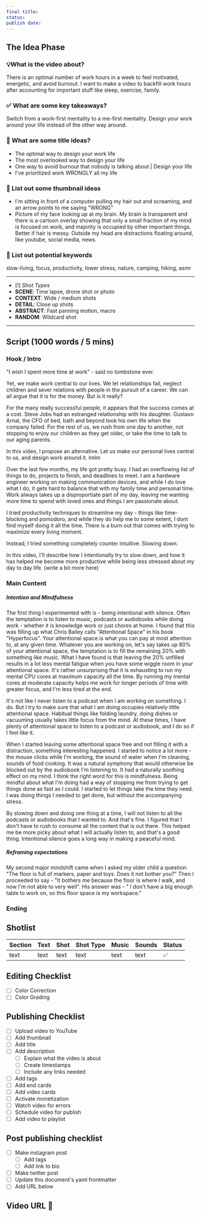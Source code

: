 ```yaml
---
final title: 
status: 
publish date:
---
```


## The Idea Phase

### 💡What is the video about?
There is an optimal number of work hours in a week to feel motivated, energetic, and avoid burnout. I want to make a video to backfill work hours after accounting for important stuff like sleep, exercise, family.

### ✅ What are some key takeaways?
Switch from a work-first mentality to a me-first mentality. Design your work around your life instead of the other way around.

### 👾 What are some title ideas?
- The optimal way to design your work life
- The most overlooked way to design your life
- One way to avoid burnout that nobody is talking about | Design your life
- I've prioritized work WRONGLY all my life

### 🎇 List out some thumbnail ideas
- I'm sitting in front of a computer pulling my hair out and screaming, and an arrow points to me saying "WRONG"
- Picture of my face looking up at my brain. My brain is transparent and there is a cartoon overlay showing that only a small fraction of my mind is focused on work, and majority is occupied by other important things. Better if hair is messy. Outside my head are distractions floating around, like youtube, social media, news.

### 🔑 List out potential keywords
slow-living, focus, productivity, lower stress, nature, camping, hiking, asmr

---
- [!] *Shot Types*
- **SCENE**: Time lapse, drone shot or photo 
- **CONTEXT**: Wide / medium shots
- **DETAIL**: Close up shots
- **ABSTRACT**: Fast panning motion, macro
- **RANDOM**: Wildcard shot
---
## Script (1000 words / 5 mins)

### Hook / Intro

"I wish I spent more time at work" - said no tombstone ever.

Yet, we make work central to our lives. We let relationships fail, neglect children and sever relations with people in the pursuit of a career. We can all argue that it is for the money. But is it really?

For the many really successful people, it appears that the success comes at a cost. Steve Jobs had an estranged relationship with his daughter. Gustavo Arnal, the CFO of bed, bath and beyond took his own life when the company failed. For the rest of us, we rush from one day to another, not stopping to enjoy our children as they get older, or take the time to talk to our aging parents.

In this video, I propose an alternative. Let us make our personal lives central to us, and design work around it. lmlm



Over the last few months, my life got pretty busy. I had an overflowing list of things to do, projects to finish, and deadlines to meet. I am a hardware engineer working on making communication devices, and while I do love what I do, it gets hard to balance that with my family time and personal time. Work always takes up a disproportiate part of my day, leaving me wanting more time to spend with loved ones and things I am passionate about.

I tried productivity techniques to streamline my day - things like time-blocking and pomodoro, and while they do help me to some extent, I dont find myself doing it all the time. There is a burn out that comes with trying to maximize every living moment.

Instead, I tried something completely counter intuitive. Slowing down.

In this video, I'll describe how I intentionally try to slow down, and how it has helped me become more productive while being less stressed about my day to day life. (write a bit more here)

### Main Content

##### Intention and Mindfulness
The first thing I experimented with is - being intentional with silence. Often the temptation is to listen to music, podcasts or audiobooks while doing work - whether it is knowledge work or just chores at home. I found that this was filling up what Chris Bailey calls "Attentional Space" in his book "Hyperfocus". Your attentional space is what you can pay at most attention to, at any given time. Whatever you are working on, let's say takes up 80% of your attentional space, the temptation is to fill the remaining 20% with something like music. What I have found is that leaving the 20% unfilled results in a lot less mental fatigue when you have some wiggle room in your attentional space. It's rather unsurprising that it is exhausting to run my mental CPU cores at maximum capacity all the time. By running my mental cores at moderate capacity helps me work for longer periods of time with greater focus, and I'm less tired at the end.

It's not like I never listen to a podcast when I am working on something. I do. But I try to make sure that what I am doing occupies relatively little attentional space. Habitual things like folding laundry, doing dishes or vacuuming usually takes little focus from the mind. At these times, I have plenty of attentional space to listen to a podcast or audiobook, and I do so if I feel like it.

When I started leaving some attentional space free and not filling it with a distraction, something interesting happened. I started to notice a lot more - the mouse clicks while I'm working, the sound of water when I'm cleaning, sounds of food cooking. It was a natural symphony that would otherwise be blocked out by the audiobook I'm listening to. It had a naturally soothing effect on my mind. I think the right word for this is mindfulness. Being mindful about what I'm doing had a way of stopping me from trying to get things done as fast as I could. I started to let things take the time they need. I was doing things I needed to get done, but without the accompanying stress.

By slowing down and doing one thing at a time, I will not listen to all the podcasts or audiobooks that I wanted to. And that's fine. I figured that I don't have to rush to consume all the content that is out there. This helped me be more picky about what I will actually listen to, and that's a good thing. Intentional silence goes a long way in making a peaceful mind.

##### Reframing expectations
My second major mindshift came when I asked my older child a question: "The floor is full of markers, paper and toys. Does it not bother you?" Then I proceeded to say - "It bothers me because the floor is where I walk, and now I'm not able to very well". His answer was - " I don't have a big enough table to work on, so this floor space is my workspace." 

### Ending

## Shotlist
| Section | Text | Shot | Shot Type | Music | Sounds | Status |
| ------- | ---- | ---- | --------- | ----- | ------ | ------ |
| text    | text | text | text      | text  | text   | ✅     |

## Editing Checklist
- [ ] Color Correction
- [ ] Color Grading

## Publishing Checklist
- [ ] Upload video to YouTube
- [ ] Add thumbnail
- [ ] Add title
- [ ] Add description
	- [ ] Explain what the video is about
	- [ ] Create timestamps
	- [ ] Include any links needed
- [ ] Add tags
- [ ] Add end cards
- [ ] Add video cards
- [ ] Activate monetization
- [ ] Watch video for errors
- [ ] Schedule video for publish
- [ ] Add video to playlist

## Post publishing checklist
- [ ] Make instagram post
	- [ ] Add tags
	- [ ] Add link to bio
- [ ] Make twitter post
- [ ] Update this document's yaml frontmatter
- [ ] Add URL below

## Video URL 🎉
